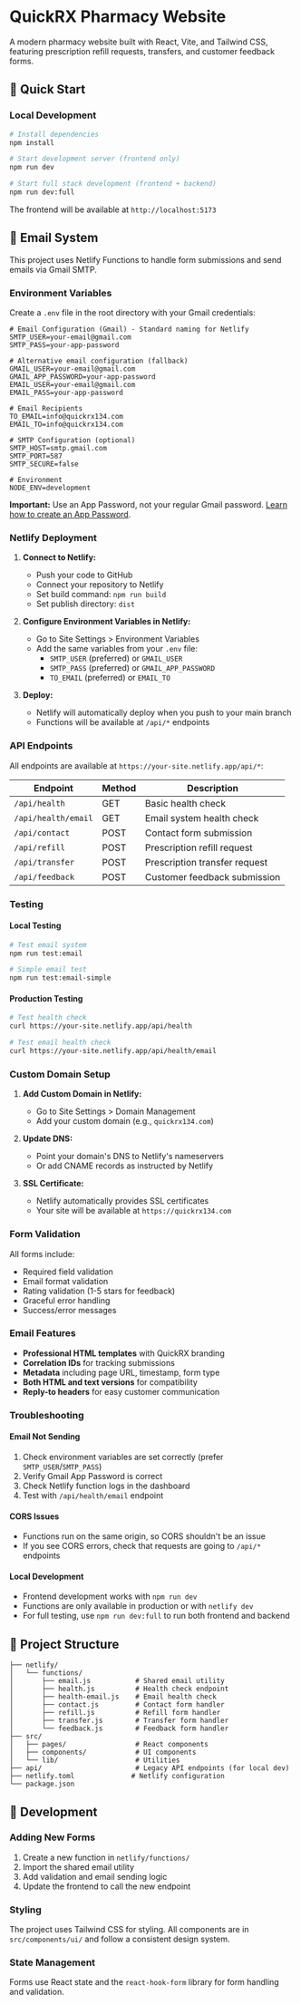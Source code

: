 # QuickRX Pharmacy Website

A modern pharmacy website built with React, Vite, and Tailwind CSS, featuring prescription refill requests, transfers, and customer feedback forms.

## 🚀 Quick Start

### Local Development

```bash
# Install dependencies
npm install

# Start development server (frontend only)
npm run dev

# Start full stack development (frontend + backend)
npm run dev:full
```

The frontend will be available at `http://localhost:5173`

## 📧 Email System

This project uses Netlify Functions to handle form submissions and send emails via Gmail SMTP.

### Environment Variables

Create a `.env` file in the root directory with your Gmail credentials:

```env
# Email Configuration (Gmail) - Standard naming for Netlify
SMTP_USER=your-email@gmail.com
SMTP_PASS=your-app-password

# Alternative email configuration (fallback)
GMAIL_USER=your-email@gmail.com
GMAIL_APP_PASSWORD=your-app-password
EMAIL_USER=your-email@gmail.com
EMAIL_PASS=your-app-password

# Email Recipients
TO_EMAIL=info@quickrx134.com
EMAIL_TO=info@quickrx134.com

# SMTP Configuration (optional)
SMTP_HOST=smtp.gmail.com
SMTP_PORT=587
SMTP_SECURE=false

# Environment
NODE_ENV=development
```

**Important:** Use an App Password, not your regular Gmail password. [Learn how to create an App Password](https://support.google.com/accounts/answer/185833).

### Netlify Deployment

1. **Connect to Netlify:**
   - Push your code to GitHub
   - Connect your repository to Netlify
   - Set build command: `npm run build`
   - Set publish directory: `dist`

2. **Configure Environment Variables in Netlify:**
   - Go to Site Settings > Environment Variables
   - Add the same variables from your `.env` file:
     - `SMTP_USER` (preferred) or `GMAIL_USER`
     - `SMTP_PASS` (preferred) or `GMAIL_APP_PASSWORD`
     - `TO_EMAIL` (preferred) or `EMAIL_TO`

3. **Deploy:**
   - Netlify will automatically deploy when you push to your main branch
   - Functions will be available at `/api/*` endpoints

### API Endpoints

All endpoints are available at `https://your-site.netlify.app/api/*`:

| Endpoint | Method | Description |
|----------|--------|-------------|
| `/api/health` | GET | Basic health check |
| `/api/health/email` | GET | Email system health check |
| `/api/contact` | POST | Contact form submission |
| `/api/refill` | POST | Prescription refill request |
| `/api/transfer` | POST | Prescription transfer request |
| `/api/feedback` | POST | Customer feedback submission |

### Testing

#### Local Testing
```bash
# Test email system
npm run test:email

# Simple email test
npm run test:email-simple
```

#### Production Testing
```bash
# Test health check
curl https://your-site.netlify.app/api/health

# Test email health check
curl https://your-site.netlify.app/api/health/email
```

### Custom Domain Setup

1. **Add Custom Domain in Netlify:**
   - Go to Site Settings > Domain Management
   - Add your custom domain (e.g., `quickrx134.com`)

2. **Update DNS:**
   - Point your domain's DNS to Netlify's nameservers
   - Or add CNAME records as instructed by Netlify

3. **SSL Certificate:**
   - Netlify automatically provides SSL certificates
   - Your site will be available at `https://quickrx134.com`

### Form Validation

All forms include:
- Required field validation
- Email format validation
- Rating validation (1-5 stars for feedback)
- Graceful error handling
- Success/error messages

### Email Features

- **Professional HTML templates** with QuickRX branding
- **Correlation IDs** for tracking submissions
- **Metadata** including page URL, timestamp, form type
- **Both HTML and text versions** for compatibility
- **Reply-to headers** for easy customer communication

### Troubleshooting

#### Email Not Sending
1. Check environment variables are set correctly (prefer `SMTP_USER`/`SMTP_PASS`)
2. Verify Gmail App Password is correct
3. Check Netlify function logs in the dashboard
4. Test with `/api/health/email` endpoint

#### CORS Issues
- Functions run on the same origin, so CORS shouldn't be an issue
- If you see CORS errors, check that requests are going to `/api/*` endpoints

#### Local Development
- Frontend development works with `npm run dev`
- Functions are only available in production or with `netlify dev`
- For full testing, use `npm run dev:full` to run both frontend and backend

## 📁 Project Structure

```
├── netlify/
│   └── functions/
│       ├── email.js           # Shared email utility
│       ├── health.js          # Health check endpoint
│       ├── health-email.js    # Email health check
│       ├── contact.js         # Contact form handler
│       ├── refill.js          # Refill form handler
│       ├── transfer.js        # Transfer form handler
│       └── feedback.js        # Feedback form handler
├── src/
│   ├── pages/                 # React components
│   ├── components/            # UI components
│   └── lib/                   # Utilities
├── api/                       # Legacy API endpoints (for local dev)
├── netlify.toml              # Netlify configuration
└── package.json
```

## 🔧 Development

### Adding New Forms

1. Create a new function in `netlify/functions/`
2. Import the shared email utility
3. Add validation and email sending logic
4. Update the frontend to call the new endpoint

### Styling

The project uses Tailwind CSS for styling. All components are in `src/components/ui/` and follow a consistent design system.

### State Management

Forms use React state and the `react-hook-form` library for form handling and validation. 